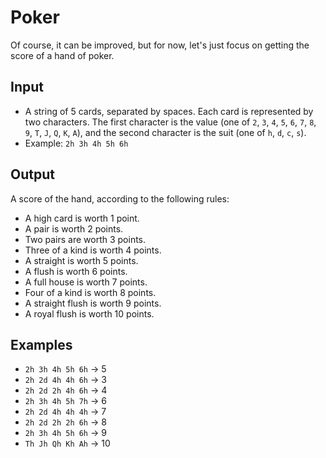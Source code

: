# Poker

Of course, it can be improved, but for now, let's just focus on getting the score of a hand of poker.

## Input

- A string of 5 cards, separated by spaces. Each card is represented by two characters. The first character is the value (one of `2`, `3`, `4`, `5`, `6`, `7`, `8`, `9`, `T`, `J`, `Q`, `K`, `A`), and the second character is the suit (one of `h`, `d`, `c`, `s`).
- Example: `2h 3h 4h 5h 6h`

## Output

A score of the hand, according to the following rules:

- A high card is worth 1 point.
- A pair is worth 2 points.
- Two pairs are worth 3 points.
- Three of a kind is worth 4 points.
- A straight is worth 5 points.
- A flush is worth 6 points.
- A full house is worth 7 points.
- Four of a kind is worth 8 points.
- A straight flush is worth 9 points.
- A royal flush is worth 10 points.

## Examples

- `2h 3h 4h 5h 6h` -> 5
- `2h 2d 4h 4h 6h` -> 3
- `2h 2d 2h 4h 6h` -> 4
- `2h 3h 4h 5h 7h` -> 6
- `2h 2d 4h 4h 4h` -> 7
- `2h 2d 2h 2h 6h` -> 8
- `2h 3h 4h 5h 6h` -> 9
- `Th Jh Qh Kh Ah` -> 10
